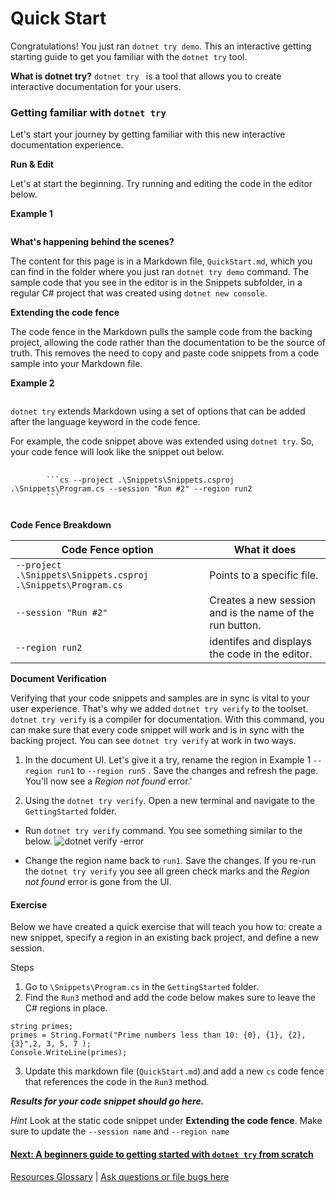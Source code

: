 # Quick Start

Congratulations! You just ran `dotnet try demo`.  This an interactive getting starting guide to get you familiar with the `dotnet try` tool.  

**What is dotnet try?**  `dotnet try ` is a tool that allows you to create interactive documentation for your users. 

### Getting familiar with `dotnet try` 
Let's start your journey by getting familiar with this new interactive documentation experience.


**Run & Edit**

Let's at start the beginning.  Try running and editing the code in the editor below.

**Example 1**
```csharp --project .\Snippets\Snippets.csproj .\Snippets\Program.cs --session "Run #1" --region run1
```
**What's happening behind the scenes?**

The content for this page is in a Markdown file, `QuickStart.md`, which you can find in the folder where you just ran `dotnet try demo` command. The sample code that you see in the editor is in the Snippets subfolder, in a regular C# project that was created using `dotnet new console`.

**Extending the code fence**

The code fence in the Markdown pulls the sample code from the backing project, allowing the code rather than the documentation to be the source of truth. This removes the need to copy and paste code snippets from a code sample into your Markdown file.

**Example 2**
```cs --project .\Snippets\Snippets.csproj .\Snippets\Program.cs --session "Run #2" --region run2
```

`dotnet try` extends Markdown using a set of options that can be added after the language keyword in the code fence. 

For example, the code snippet above was extended using `dotnet try`. So, your code fence will look like the snippet out below. 

<pre>
    <code>
        ```cs --project .\Snippets\Snippets.csproj .\Snippets\Program.cs --session "Run #2" --region run2
        ```
    </code>
</pre>

**Code Fence Breakdown**

|Code Fence option  | What it does  |
|---|---|
|`--project .\Snippets\Snippets.csproj .\Snippets\Program.cs`   | Points to a specific file. |
| `--session "Run #2"`  | Creates a new session and is the name of the run button. |  
|  `--region run2` |identifes and displays the code in the editor. |

**Document Verification**

Verifying that your code snippets and samples are in sync is vital to your user experience.  That's why we added `dotnet try verify` to the toolset. 
`dotnet try verify` is a compiler for documentation. With this command, you can make sure that every code snippet will work and is in sync with the backing project. 
You can see `dotnet try verify` at work in two ways.
1. In the document UI. Let's give it a try,  rename the region in Example 1 `--region run1` to `--region run5` . Save the changes and refresh the page. You'll now see a *Region not found* error.'

2. Using the `dotnet try verify`. Open a new terminal and navigate to the `GettingStarted` folder.
- Run `dotnet try verify` command. You see something similar to the below. 
![dotnet verify -error](https://user-images.githubusercontent.com/2546640/53290283-c8b95f00-376f-11e9-8350-1a3e470267b5.PNG)

- Change the region name back to `run1`. Save the changes. If you re-run the  `dotnet try verify` you see all green check marks and the *Region not found* error is gone from the UI. 

#### Exercise   
Below we have created a quick exercise that will teach you how to: create a new snippet, specify a region in an existing back project, and define a new session. 

Steps 

1. Go to  `\Snippets\Program.cs`  in the `GettingStarted` folder.
2. Find the `Run3` method and add the code below makes sure to leave the C# regions in place.
```
string primes;
primes = String.Format("Prime numbers less than 10: {0}, {1}, {2}, {3}",2, 3, 5, 7 );
Console.WriteLine(primes);
```
3. Update this markdown file (`QuickStart.md`) and add a new `cs` code fence that references the code in the `Run3` method. 

***Results for your code snippet should go here.***

*Hint* Look at the static code snippet under **Extending the code fence**. Make sure to update the `--session name` and `--region name`

#### [Next: A beginners guide to getting started with `dotnet try` from scratch](./Introduction.md)

[Resources Glossary](./Glossary.md) | [Ask questions or file bugs here](https://teams.microsoft.com/l/channel/19%3a32c2f8c34d4b4136b4adf554308363fc%40thread.skype/Try%2520.NET?groupId=fdff90ed-0b3b-4caa-a30a-efb4dd47665f&tenantId=72f988bf-86f1-41af-91ab-2d7cd011db47)




